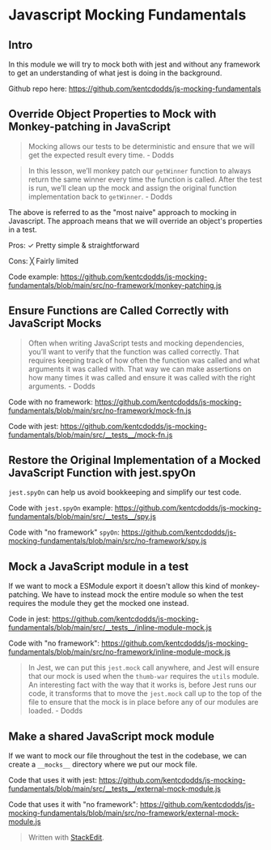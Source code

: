 # Javascript Mocking Fundamentals

## Intro

In this module we will try to mock both with jest and without any framework to get an understanding of what jest is doing in the background.

Github repo here: https://github.com/kentcdodds/js-mocking-fundamentals

## Override Object Properties to Mock with Monkey-patching in JavaScript

> Mocking allows our tests to be deterministic and ensure that we will get the expected result every time. - Dodds

> In this lesson, we’ll monkey patch our `getWinner` function to always return the same winner every time the function is called. After the test is run, we’ll clean up the mock and assign the original function implementation back to `getWinner`. - Dodds

The above is referred to as the "most naive" approach to mocking in Javascript. The approach means that we will override an object's properties in a test.

Pros:
✓ Pretty simple & straightforward

Cons:
╳  Fairly limited

Code example: https://github.com/kentcdodds/js-mocking-fundamentals/blob/main/src/no-framework/monkey-patching.js

## Ensure Functions are Called Correctly with JavaScript Mocks

> Often when writing JavaScript tests and mocking dependencies, you’ll want to verify that the function was called correctly. That requires keeping track of how often the function was called and what arguments it was called with. That way we can make assertions on how many times it was called and ensure it was called with the right arguments. - Dodds

Code with no framework: https://github.com/kentcdodds/js-mocking-fundamentals/blob/main/src/no-framework/mock-fn.js

Code with jest: https://github.com/kentcdodds/js-mocking-fundamentals/blob/main/src/__tests__/mock-fn.js

## Restore the Original Implementation of a Mocked JavaScript Function with jest.spyOn 

`jest.spyOn` can help us avoid bookkeeping and simplify our test code. 

Code with `jest.spyOn` example: https://github.com/kentcdodds/js-mocking-fundamentals/blob/main/src/__tests__/spy.js

Code with "no framework" `spyOn`: https://github.com/kentcdodds/js-mocking-fundamentals/blob/main/src/no-framework/spy.js

## Mock a JavaScript module in a test

If we want to mock a ESModule export it doesn't allow this kind of monkey-patching. We have to instead mock the entire module so when the test requires the module they get the mocked one instead.

Code in jest: https://github.com/kentcdodds/js-mocking-fundamentals/blob/main/src/__tests__/inline-module-mock.js

Code with "no framework": https://github.com/kentcdodds/js-mocking-fundamentals/blob/main/src/no-framework/inline-module-mock.js

>In Jest, we can put this `jest.mock` call anywhere, and Jest will ensure that our mock is used when the `thumb-war` requires the `utils` module. An interesting fact with the way that it works is, before Jest runs our code, it transforms that to move the `jest.mock` call up to the top of the file to ensure that the mock is in place before any of our modules are loaded. - Dodds

## Make a shared JavaScript mock module

If we want to mock our file throughout the test in the codebase, we can create a `__mocks__` directory where we put our mock file.

Code that uses it with jest: https://github.com/kentcdodds/js-mocking-fundamentals/blob/main/src/__tests__/external-mock-module.js

Code that uses it with "no framework": https://github.com/kentcdodds/js-mocking-fundamentals/blob/main/src/no-framework/external-mock-module.js



> Written with [StackEdit](https://stackedit.io/).
<!--stackedit_data:
eyJoaXN0b3J5IjpbMjE0NTA1MTQ3NV19
-->